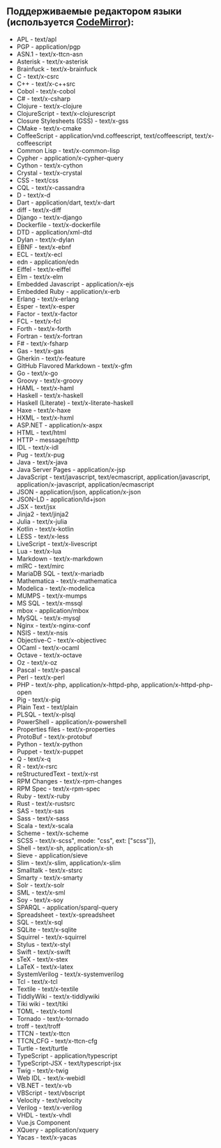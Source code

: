 ## Поддерживаемые редактором языки (используется [CodeMirror](https://codemirror.net/doc/manual.html)):

- APL - text/apl
- PGP - application/pgp
- ASN.1 - text/x-ttcn-asn
- Asterisk - text/x-asterisk
- Brainfuck - text/x-brainfuck
- C - text/x-csrc
- C++ - text/x-c++src
- Cobol - text/x-cobol
- C# - text/x-csharp
- Clojure - text/x-clojure
- ClojureScript - text/x-clojurescript
- Closure Stylesheets (GSS) - text/x-gss
- CMake - text/x-cmake
- CoffeeScript - application/vnd.coffeescript, text/coffeescript, text/x-coffeescript
- Common Lisp - text/x-common-lisp
- Cypher - application/x-cypher-query
- Cython - text/x-cython
- Crystal - text/x-crystal
- CSS - text/css
- CQL - text/x-cassandra
- D - text/x-d
- Dart - application/dart, text/x-dart
- diff - text/x-diff
- Django - text/x-django
- Dockerfile - text/x-dockerfile
- DTD - application/xml-dtd
- Dylan - text/x-dylan
- EBNF - text/x-ebnf
- ECL - text/x-ecl
- edn - application/edn
- Eiffel - text/x-eiffel
- Elm - text/x-elm
- Embedded Javascript - application/x-ejs
- Embedded Ruby - application/x-erb
- Erlang - text/x-erlang
- Esper - text/x-esper
- Factor - text/x-factor
- FCL - text/x-fcl
- Forth - text/x-forth
- Fortran - text/x-fortran
- F# - text/x-fsharp
- Gas - text/x-gas
- Gherkin - text/x-feature
- GitHub Flavored Markdown - text/x-gfm
- Go - text/x-go
- Groovy - text/x-groovy
- HAML - text/x-haml
- Haskell - text/x-haskell
- Haskell (Literate) - text/x-literate-haskell
- Haxe - text/x-haxe
- HXML - text/x-hxml
- ASP.NET - application/x-aspx
- HTML - text/html
- HTTP - message/http
- IDL - text/x-idl
- Pug - text/x-pug
- Java - text/x-java
- Java Server Pages - application/x-jsp
- JavaScript - text/javascript, text/ecmascript, application/javascript, application/x-javascript, application/ecmascript
- JSON - application/json, application/x-json
- JSON-LD - application/ld+json
- JSX - text/jsx
- Jinja2 - text/jinja2
- Julia - text/x-julia
- Kotlin - text/x-kotlin
- LESS - text/x-less
- LiveScript - text/x-livescript
- Lua - text/x-lua
- Markdown - text/x-markdown
- mIRC - text/mirc
- MariaDB SQL - text/x-mariadb
- Mathematica - text/x-mathematica
- Modelica - text/x-modelica
- MUMPS - text/x-mumps
- MS SQL - text/x-mssql
- mbox - application/mbox
- MySQL - text/x-mysql
- Nginx - text/x-nginx-conf
- NSIS - text/x-nsis
- Objective-C - text/x-objectivec
- OCaml - text/x-ocaml
- Octave - text/x-octave
- Oz - text/x-oz
- Pascal - text/x-pascal
- Perl - text/x-perl
- PHP - text/x-php, application/x-httpd-php, application/x-httpd-php-open
- Pig - text/x-pig
- Plain Text - text/plain
- PLSQL - text/x-plsql
- PowerShell - application/x-powershell
- Properties files - text/x-properties
- ProtoBuf - text/x-protobuf
- Python - text/x-python
- Puppet - text/x-puppet
- Q - text/x-q
- R - text/x-rsrc
- reStructuredText - text/x-rst
- RPM Changes - text/x-rpm-changes
- RPM Spec - text/x-rpm-spec
- Ruby - text/x-ruby
- Rust - text/x-rustsrc
- SAS - text/x-sas
- Sass - text/x-sass
- Scala - text/x-scala
- Scheme - text/x-scheme
- SCSS - text/x-scss", mode: "css", ext: ["scss"]},
- Shell - text/x-sh, application/x-sh
- Sieve - application/sieve
- Slim - text/x-slim, application/x-slim
- Smalltalk - text/x-stsrc
- Smarty - text/x-smarty
- Solr - text/x-solr
- SML - text/x-sml
- Soy - text/x-soy
- SPARQL - application/sparql-query
- Spreadsheet - text/x-spreadsheet
- SQL - text/x-sql
- SQLite - text/x-sqlite
- Squirrel - text/x-squirrel
- Stylus - text/x-styl
- Swift - text/x-swift
- sTeX - text/x-stex
- LaTeX - text/x-latex
- SystemVerilog - text/x-systemverilog
- Tcl - text/x-tcl
- Textile - text/x-textile
- TiddlyWiki  - text/x-tiddlywiki
- Tiki wiki - text/tiki
- TOML - text/x-toml
- Tornado - text/x-tornado
- troff - text/troff
- TTCN - text/x-ttcn
- TTCN_CFG - text/x-ttcn-cfg
- Turtle - text/turtle
- TypeScript - application/typescript
- TypeScript-JSX - text/typescript-jsx
- Twig - text/x-twig
- Web IDL - text/x-webidl
- VB.NET - text/x-vb
- VBScript - text/vbscript
- Velocity - text/velocity
- Verilog - text/x-verilog
- VHDL - text/x-vhdl
- Vue.js Component
- XQuery - application/xquery
- Yacas - text/x-yacas
